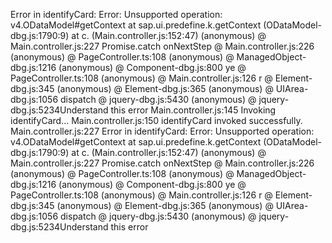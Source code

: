 Error in identifyCard:  Error: Unsupported operation: v4.ODataModel#getContext
    at sap.ui.predefine.k.getContext (ODataModel-dbg.js:1790:9)
    at c.<anonymous> (Main.controller.js:152:47)
(anonymous) @ Main.controller.js:227
Promise.catch
onNextStep @ Main.controller.js:226
(anonymous) @ PageController.ts:108
(anonymous) @ ManagedObject-dbg.js:1216
(anonymous) @ Component-dbg.js:800
ye @ PageController.ts:108
(anonymous) @ Main.controller.js:126
r @ Element-dbg.js:345
(anonymous) @ Element-dbg.js:365
(anonymous) @ UIArea-dbg.js:1056
dispatch @ jquery-dbg.js:5430
(anonymous) @ jquery-dbg.js:5234Understand this error
Main.controller.js:145 Invoking identifyCard...
Main.controller.js:150 identifyCard invoked successfully.
Main.controller.js:227 Error in identifyCard:  Error: Unsupported operation: v4.ODataModel#getContext
    at sap.ui.predefine.k.getContext (ODataModel-dbg.js:1790:9)
    at c.<anonymous> (Main.controller.js:152:47)
(anonymous) @ Main.controller.js:227
Promise.catch
onNextStep @ Main.controller.js:226
(anonymous) @ PageController.ts:108
(anonymous) @ ManagedObject-dbg.js:1216
(anonymous) @ Component-dbg.js:800
ye @ PageController.ts:108
(anonymous) @ Main.controller.js:126
r @ Element-dbg.js:345
(anonymous) @ Element-dbg.js:365
(anonymous) @ UIArea-dbg.js:1056
dispatch @ jquery-dbg.js:5430
(anonymous) @ jquery-dbg.js:5234Understand this error
